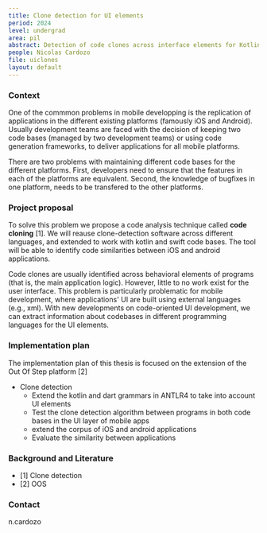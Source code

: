 ```yaml
---
title: Clone detection for UI elements
period: 2024
level: undergrad
area: pil
abstract: Detection of code clones across interface elements for Kotlin and Dart codebases
people: Nicolas Cardozo
file: uiclones
layout: default
---
```


### Context

One of the commmon problems in mobile developping is the replication of applications in the different existing platforms (famously iOS and Android). Usually development teams are faced with the decision of keeping two code bases (managed by two development teams) or using code generation frameworks, to deliver applications for all mobile platforms.

There are two problems with maintaining different code bases for the different platforms. First, developers need to ensure that the features in each of the platforms are equivalent. Second, the knowledge of bugfixes in one platform, needs to be transfered to the other platforms.

### Project proposal

To solve this problem we propose a code analysis technique called **code cloning** [1]. We will reause clone-detection software across different languages, and extended to work with kotlin and swift code bases. The tool will be able to identify code similarities between iOS and android applications.

Code clones are usually identified across behavioral elements of programs (that is, the main application logic). However, little to no work exist for the user interface. This problem is particularly problematic for mobile development, where applications' UI are built using external languages (e.g., xml). With new developments on code-oriented UI development, we can extract information about  codebases in different programming languages for the UI elements.

### Implementation plan

The implementation plan of this thesis is focused on the extension of the Out Of Step platform [2]

- Clone detection
  - Extend the kotlin and dart grammars in ANTLR4 to take into account UI elements
  - Test the clone detection algorithm between programs in both code bases in the UI layer of mobile apps
  - extend the corpus of iOS and android applications
  - Evaluate the similarity between applications

### Background and Literature

- [1] Clone detection
- [2] OOS

### Contact

n.cardozo
